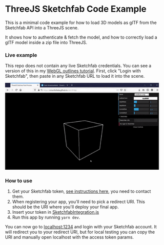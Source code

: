# ThreeJS Sketchfab Code Example

This is a minimal code example for how to load 3D models as glTF from the Sketchfab API into a ThreeJS scene. 

It shows how to authenticate & fetch the model, and how to correctly load a glTF model inside a zip file into ThreeJS.

### Live example

This repo does not contain any live Sketchfab credentials. You can see a version of this in my [WebGL outlines tutorial](https://github.com/OmarShehata/webgl-outlines#live-demo). First, click "Login with Sketchfab", then paste in any Sketchfab URL to load it into the scene.

![](media/load-example.gif)

### How to use

1. Get your Sketchfab token, [see instructions here](https://sketchfab.com/developers/oauth#registering-your-app), you need to contact them.
2. When registering your app, you'll need to pick a redirect URI. This should be the URI where you'll deploy your final app.
3. Insert your token in [SketchfabIntegration.js](https://github.com/OmarShehata/threejs-sketchfab-example/blob/main/SketchfabIntegration.js#L1)
4. Run this app by running `yarn dev`.

You can now go to [localhost:1234](http://localhost:1234) and login with your Sketchfab account. It will redirect you to your redirect URI, but for local testing you can copy the URI and manually open localhost with the access token params.
